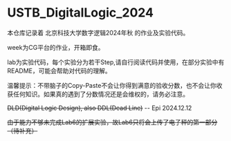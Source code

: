 # USTB_DigitalLogic_2024

本仓库记录着 北京科技大学数字逻辑2024年秋 的作业及实验代码。

week为CG平台的作业，开箱即食。

lab为实验代码，每个实验分为若干Step,请自行阅读代码并使用，在部分实验中有README，可能会帮助对代码的理解。

温馨提示：不带脑子的Copy-Paste不会让你得到满意的验收分数，也不会让你收获任何知识。如果真的遇到了分数情况还是会维权的，请务必注意。

~~DLD(Digital Logic Design), also DDL(Dead Line)~~ 
-- Epi 2024.12.12

~~由于能力不够未完成Lab6的扩展实验，故Lab6只将会上传了电子秤的第一部分（待补充）~~
